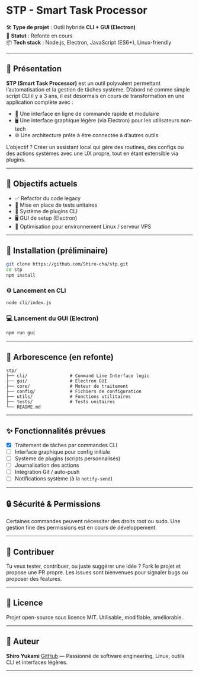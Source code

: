 


# STP - Smart Task Processor

🛠️ **Type de projet** : Outil hybride **CLI + GUI (Electron)**  
🌱 **Statut** : Refonte en cours  
📦 **Tech stack** : Node.js, Electron, JavaScript (ES6+), Linux-friendly

---

## 🧠 Présentation

**STP (Smart Task Processor)** est un outil polyvalent permettant l’automatisation et la gestion de tâches système. D’abord né comme simple script CLI il y a 3 ans, il est désormais en cours de transformation en une application complète avec :

- 🧩 Une interface en ligne de commande rapide et modulaire
- 🖥️ Une interface graphique légère (via Electron) pour les utilisateurs non-tech
- 🌐 Une architecture prête à être connectée à d’autres outils

L’objectif ? Créer un assistant local qui gère des routines, des configs ou des actions systèmes avec une UX propre, tout en étant extensible via plugins.

---

## 🚀 Objectifs actuels

- ✅ Refactor du code legacy
- 🧪 Mise en place de tests unitaires
- 🔌 Système de plugins CLI
- 🖥️ GUI de setup (Electron)
- 🐧 Optimisation pour environnement Linux / serveur VPS

---

## 🔧 Installation (préliminaire)

```bash
git clone https://github.com/Shiro-cha/stp.git
cd stp
npm install
````

### ⚙️ Lancement en CLI

```bash
node cli/index.js
```

### 💻 Lancement du GUI (Electron)

```bash
npm run gui
```

---

## 📁 Arborescence (en refonte)

```
stp/
├── cli/                # Command Line Interface logic
├── gui/                # Electron GUI
├── core/               # Moteur de traitement
├── config/             # Fichiers de configuration
├── utils/              # Fonctions utilitaires
├── tests/              # Tests unitaires
└── README.md
```

---

## ✨ Fonctionnalités prévues

* [x] Traitement de tâches par commandes CLI
* [ ] Interface graphique pour config initiale
* [ ] Système de plugins (scripts personnalisés)
* [ ] Journalisation des actions
* [ ] Intégration Git / auto-push
* [ ] Notifications système (à la `notify-send`)

---

## 🔒 Sécurité & Permissions

Certaines commandes peuvent nécessiter des droits root ou sudo. Une gestion fine des permissions est en cours de développement.

---

## 🤝 Contribuer

Tu veux tester, contribuer, ou juste suggérer une idée ? Fork le projet et propose une PR propre.
Les issues sont bienvenues pour signaler bugs ou proposer des features.

---

## 📜 Licence

Projet open-source sous licence MIT.
Utilisable, modifiable, améliorable.

---

## 👤 Auteur

**Shiro Yukami**
[GitHub](https://github.com/Shiro-cha) — Passionné de software engineering, Linux, outils CLI et interfaces légères.

---
